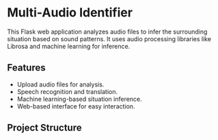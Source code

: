 # Multi-Audio Identifier

This Flask web application analyzes audio files to infer the surrounding situation based on sound patterns. It uses audio processing libraries like Librosa and machine learning for inference.

## Features

- Upload audio files for analysis.
- Speech recognition and translation.
- Machine learning-based situation inference.
- Web-based interface for easy interaction.

## Project Structure

